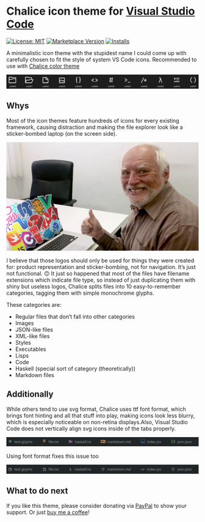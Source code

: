 # Chalice icon theme for [Visual Studio Code](http://code.visualstudio.com)

[![License: MIT](https://img.shields.io/badge/license-MIT-orange.svg)](https://github.com/artlaman/chalice-icon-theme/blob/master/LICENSE)
[![Marketplace Version](https://vsmarketplacebadge.apphb.com/version/artlaman.chalice-icon-theme.svg)](https://marketplace.visualstudio.com/items?itemName=artlaman.chalice-icon-theme)
[![Installs](https://vsmarketplacebadge.apphb.com/installs/artlaman.chalice-icon-theme.svg)](https://marketplace.visualstudio.com/items?itemName=artlaman.chalice-icon-theme)

A minimalistic icon theme with the stupidest name I could come up with carefully chosen to fit the style of system VS Code icons. Recommended to use with [Chalice color theme](https://marketplace.visualstudio.com/items?itemName=artlaman.chalice-color-theme)

<p align="center">
  <img src="assets/preview.png" title="Chalice glyphs preview" />
</p>

## Whys

Most of the icon themes feature hundreds of icons for every existing framework, causing distraction and making the file explorer look like a sticker-bombed laptop (on the screen side).

<p align="center">
  <img src="assets/harold.jpg" title="Harold" />
</p>
I believe that those logos should only be used for things they were created for: product representation and sticker-bombing, not for navigation. It’s just not functional. 🙃
It just so happened that most of the files have filename extensions which indicate file type, so instead of just duplicating them with shiny but useless logos, Chalice splits files into 10 easy-to-remember categories, tagging them with simple monochrome glyphs.

These categories are:

- Regular files that don’t fall into other categories
- Images
- JSON-like files
- XML-like files
- Styles
- Executables
- Lisps
- Code
- Haskell (special sort of category (theoretically))
- Markdown files

## Additionally

While others tend to use svg format, Chalice uses ttf font format, which brings font hinting and all that stuff into play, making icons look less blurry, which is especially noticeable on non-retina displays.Also, Visual Studio Code does not vertically align svg icons inside of the tabs properly.

<p align="center">
  <img src="assets/svg-tabbar.png" title="SVG tab bar" />
</p>
Using font format fixes this issue too
<p align="center">
  <img src="assets/ttf-tabbar.png" title="TTF tab bar" />
</p>

## What to do next

If you like this theme, please consider donating via [PayPal](https://www.paypal.com/cgi-bin/webscr?cmd=_s-xclick&hosted_button_id=YE3TCJJUKCN9E&source=url) to show your support. Or just [buy me a coffee](https://www.buymeacoffee.com/artlaman)!
